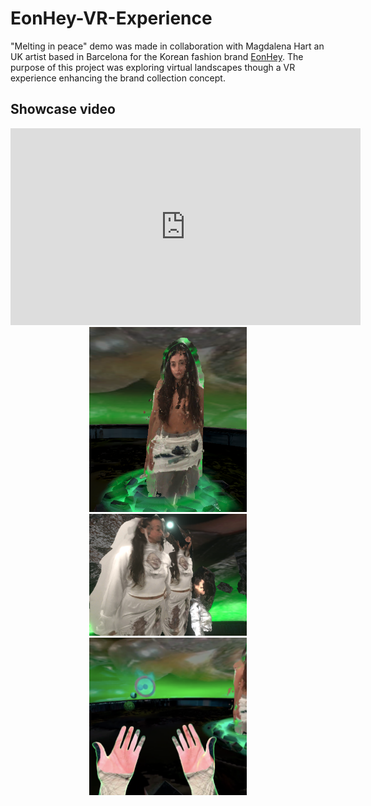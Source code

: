 # EonHey-VR-Experience

"Melting in peace" demo was made in collaboration with Magdalena Hart an UK artist based in Barcelona for the Korean fashion brand [EonHey](https://www.eonhey.com/). The purpose of this project was exploring virtual landscapes though a VR experience enhancing the brand collection concept.

## Showcase  video 

<div align="center">
<iframe width="560" height="315" src="https://www.youtube.com/embed/sJ4Azj-qR18" title="YouTube video player" frameborder="0" allow="accelerometer; autoplay; clipboard-write; encrypted-media; gyroscope; picture-in-picture" allowfullscreen></iframe>
</div>
  
  
<div align="center">
  <img width="50%" height="50%" src="ReadmeFiles/MAGO-model.png">
  <img width="50%" height="50%" src="ReadmeFiles/Three-Models.png">
  <img width="50%" height="50%" src="ReadmeFiles/VR-Hands.png">
 </div>
  

